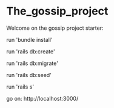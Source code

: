 # The_gossip_project
Welcome on the gossip project
starter:

run 'bundle install'

run 'rails db:create'

run 'rails db:migrate'

run 'rails db:seed'

run 'rails s'

go on:
http://localhost:3000/
